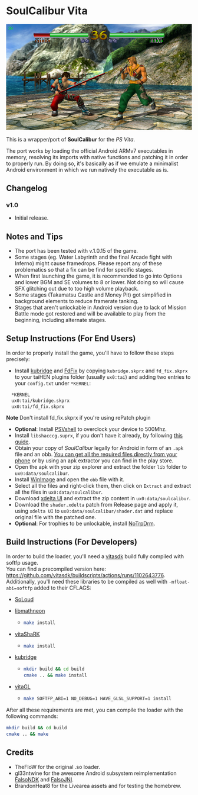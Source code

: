# SoulCalibur Vita

<p align="center"><img src="./extras/screenshots/game1.png"></p>

This is a wrapper/port of <b>SoulCalibur</b> for the *PS Vita*.

The port works by loading the official Android ARMv7 executables in memory, resolving its imports with native functions and patching it in order to properly run.
By doing so, it's basically as if we emulate a minimalist Android environment in which we run natively the executable as is.

## Changelog

### v1.0

- Initial release.

## Notes and Tips

- The port has been tested with v.1.0.15 of the game.
- Some stages (eg. Water Labyrinth and the final Arcade fight with Inferno) might cause framedrops. Please report any of these problematics so that a fix can be find for specific stages.
- When first launching the game, it is recommended to go into Options and lower BGM and SE volumes to 8 or lower. Not doing so will cause SFX glitching out due to too high volume playback.
- Some stages (Takamatsu Castle and Money Pit) got simplified in background elements to reduce framerate tanking.
- Stages that aren't unlockable in Android version due to lack of Mission Battle mode got restored and will be available to play from the beginning, including alternate stages.

## Setup Instructions (For End Users)

In order to properly install the game, you'll have to follow these steps precisely:

- Install [kubridge](https://github.com/TheOfficialFloW/kubridge/releases/) and [FdFix](https://github.com/TheOfficialFloW/FdFix/releases/) by copying `kubridge.skprx` and `fd_fix.skprx` to your taiHEN plugins folder (usually `ux0:tai`) and adding two entries to your `config.txt` under `*KERNEL`:
  
```
  *KERNEL
  ux0:tai/kubridge.skprx
  ux0:tai/fd_fix.skprx
```

**Note** Don't install fd_fix.skprx if you're using rePatch plugin

- **Optional**: Install [PSVshell](https://github.com/Electry/PSVshell/releases) to overclock your device to 500Mhz.
- Install `libshacccg.suprx`, if you don't have it already, by following [this guide](https://samilops2.gitbook.io/vita-troubleshooting-guide/shader-compiler/extract-libshacccg.suprx).
- Obtain your copy of *SoulCalibur* legally for Android in form of an `.apk` file and an obb. [You can get all the required files directly from your phone](https://stackoverflow.com/questions/11012976/how-do-i-get-the-apk-of-an-installed-app-without-root-access) or by using an apk extractor you can find in the play store.
- Open the apk with your zip explorer and extract the folder `lib` folder to `ux0:data/soulcalibur`.
- Install [WinImage](https://www.winimage.com/download.htm) and open the `obb` file with it.
- Select all the files and right-click them, then click on `Extract` and extract all the files in `ux0:data/soulcalibur`.
- Download [xdelta UI](https://www.romhacking.net/utilities/598/) and extract the zip content in `ux0:data/soulcalibur`.
- Download the `shader.xdelta` patch from Release page and apply it, using `xdelta UI` to `ux0:data/soulcalibur/shader.dat` and replace original file with the patched one.
- **Optional**: For trophies to be unlockable, install [NoTrpDrm](https://github.com/Rinnegatamante/NoTrpDrm).

## Build Instructions (For Developers)

In order to build the loader, you'll need a [vitasdk](https://github.com/vitasdk) build fully compiled with softfp usage.  
You can find a precompiled version here: https://github.com/vitasdk/buildscripts/actions/runs/1102643776.  
Additionally, you'll need these libraries to be compiled as well with `-mfloat-abi=softfp` added to their CFLAGS:

- [SoLoud](https://github.com/vitasdk/packages/blob/master/soloud/VITABUILD)

- [libmathneon](https://github.com/Rinnegatamante/math-neon)

  - ```bash
    make install
    ```

- [vitaShaRK](https://github.com/Rinnegatamante/vitaShaRK)

  - ```bash
    make install
    ```

- [kubridge](https://github.com/TheOfficialFloW/kubridge)

  - ```bash
    mkdir build && cd build
    cmake .. && make install
    ```

- [vitaGL](https://github.com/Rinnegatamante/vitaGL)

  - ````bash
    make SOFTFP_ABI=1 NO_DEBUG=1 HAVE_GLSL_SUPPORT=1 install
    ````

After all these requirements are met, you can compile the loader with the following commands:

```bash
mkdir build && cd build
cmake .. && make
```

## Credits

- TheFloW for the original .so loader.
- gl33ntwine for the awesome Android subsystem reimplementation [FalsoNDK](https://github.com/v-atamanenko/FalsoNDK) and [FalsoJNI](https://github.com/v-atamanenko/FalsoJNI).
- BrandonHeat8 for the Livearea assets and for testing the homebrew.
